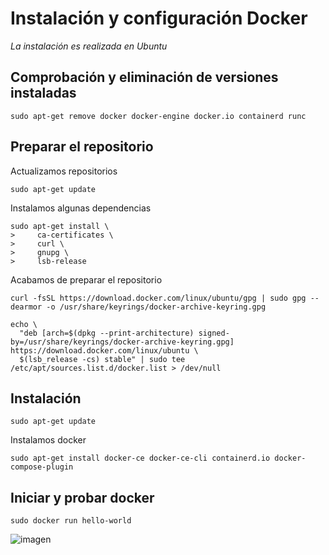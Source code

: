 # Instalación y configuración Docker

*La instalación es realizada en Ubuntu*

## Comprobación y eliminación de versiones instaladas

`sudo apt-get remove docker docker-engine docker.io containerd runc`

## Preparar el repositorio

Actualizamos repositorios

`sudo apt-get update`

Instalamos algunas dependencias

```
sudo apt-get install \
>     ca-certificates \
>     curl \
>     gnupg \
>     lsb-release
```
Acabamos de preparar el repositorio

`curl -fsSL https://download.docker.com/linux/ubuntu/gpg | sudo gpg --dearmor -o /usr/share/keyrings/docker-archive-keyring.gpg`

```
echo \
  "deb [arch=$(dpkg --print-architecture) signed-by=/usr/share/keyrings/docker-archive-keyring.gpg] https://download.docker.com/linux/ubuntu \
  $(lsb_release -cs) stable" | sudo tee /etc/apt/sources.list.d/docker.list > /dev/null

```

## Instalación

`sudo apt-get update`

Instalamos docker

`sudo apt-get install docker-ce docker-ce-cli containerd.io docker-compose-plugin`

## Iniciar y probar docker

`sudo docker run hello-world`

![imagen](https://user-images.githubusercontent.com/95173613/167732692-9f8779dc-d15f-4cf1-a294-e0ccfe6081c9.png)
